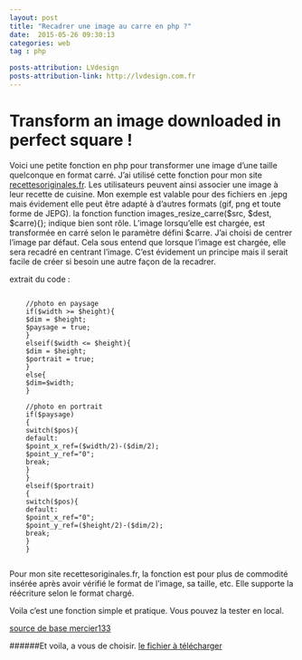 ```yaml
---
layout: post
title: "Recadrer une image au carre en php ?"
date:  2015-05-26 09:30:13
categories: web
tag : php

posts-attribution: LVdesign
posts-attribution-link: http://lvdesign.com.fr
---
```


# Transform an image downloaded in perfect square !

Voici une petite fonction en php pour transformer une image d’une taille quelconque en format carré. 
J’ai utilisé cette fonction pour mon site [recettesoriginales.fr](http://www.recettesoriginales.fr). Les utilisateurs peuvent ainsi associer une image à leur recette de cuisine.
Mon exemple est valable pour des fichiers en .jepg mais évidement elle peut être adapté à d’autres formats (gif, png et toute forme de JEPG).
la fonction function images_resize_carre($src, $dest, $carre){};
indique bien sont rôle. 
L’image lorsqu’elle est chargée, est transformée en carré selon le paramètre défini $carre.
J’ai choisi de centrer l’image par défaut. 
Cela sous entend que lorsque  l’image est chargée, elle sera recadré en centrant l’image. 
C’est évidement un principe mais il serait facile de créer si besoin une autre façon de la recadrer.

extrait du code :

~~~
	
	//photo en paysage
 	if($width >= $height){
	$dim = $height;
	$paysage = true;
	}
	elseif($width <= $height){
	$dim = $height; 
	$portrait = true;
	}
	else{
	$dim=$width;
	}
	
	//photo en portrait   
	if($paysage)
	{
	switch($pos){
	default: 
	$point_x_ref=($width/2)-($dim/2);
	$point_y_ref="0";
	break;
	}
	}
	elseif($portrait)
	{
	switch($pos){
	default: 
	$point_x_ref="0";
	$point_y_ref=($height/2)-($dim/2); 
	break;
	}
	}
	
~~~

Pour mon site recettesoriginales.fr, la fonction est pour plus de commodité insérée après avoir vérifié le format de l’image, sa taille, etc.
Elle supporte la réécriture selon le format chargé.

Voila c’est une fonction simple et pratique. Vous pouvez la tester en local.

[source de base mercier133](http://www.phpsources.org/scripts580-PHP.htm)

######Et voila, a vous de choisir.
[le fichier à télécharger ](https://github.com/lvdesign/carre-image-php.git)



